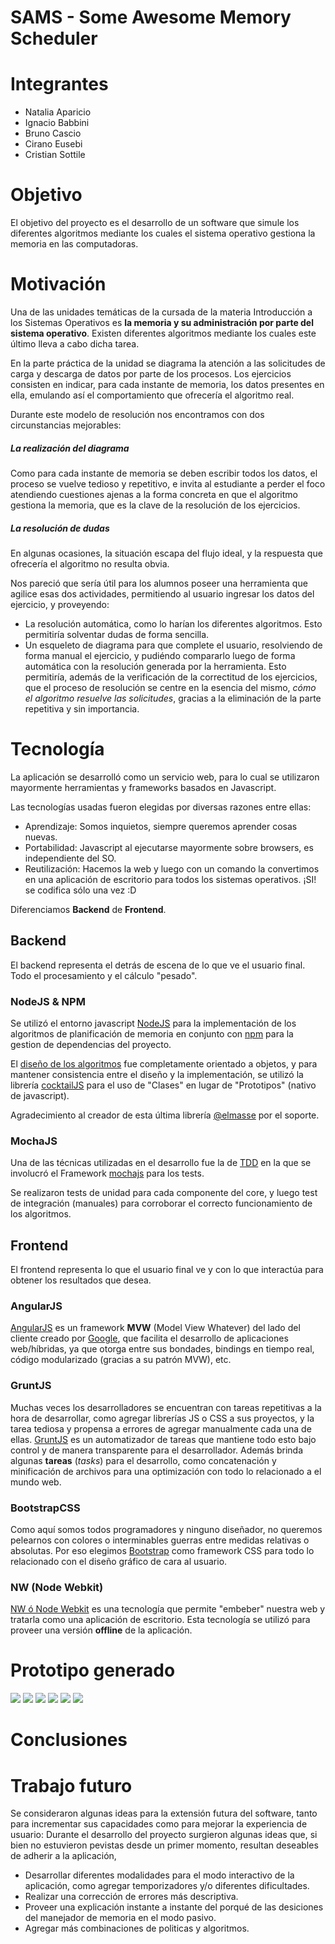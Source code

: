 # SAMS - Some Awesome Memory Scheduler

# Integrantes
* Natalia Aparicio
* Ignacio Babbini
* Bruno Cascio
* Cirano Eusebi
* Cristian Sottile

# Objetivo
El objetivo del proyecto es el desarrollo de un software que simule los diferentes algoritmos mediante los cuales el sistema operativo gestiona la memoria en las computadoras.

# Motivación
Una de las unidades temáticas de la cursada de la materia Introducción a los Sistemas Operativos es **la memoria y su administración por parte del sistema operativo**. Existen diferentes algoritmos mediante los cuales este último lleva a cabo dicha tarea.

En la parte práctica de la unidad se diagrama la atención a las solicitudes de carga y descarga de datos por parte de los procesos. Los ejercicios consisten en indicar, para cada instante de memoria, los datos presentes en ella, emulando así el comportamiento que ofrecería el algoritmo real.

Durante este modelo de resolución nos encontramos con dos circunstancias mejorables: 

##### La realización del diagrama
Como para cada instante de memoria se deben escribir todos los datos, el proceso se vuelve tedioso y repetitivo, e invita al estudiante a perder el foco atendiendo cuestiones ajenas a la forma concreta en que el algoritmo gestiona la memoria, que es la clave de la resolución de los ejercicios.

##### La resolución de dudas
En algunas ocasiones, la situación escapa del flujo ideal, y la respuesta que ofrecería el algoritmo no resulta obvia.

Nos pareció que sería útil para los alumnos poseer una herramienta que agilice esas dos actividades, permitiendo al usuario ingresar los datos del ejercicio, y proveyendo:

* La resolución automática, como lo harían los diferentes algoritmos. Esto permitiría solventar dudas de forma sencilla.
* Un esqueleto de diagrama para que complete el usuario, resolviendo de forma manual el ejercicio, y pudiéndo compararlo luego de forma automática con la resolución generada por la herramienta. Esto permitiría, además de la verificación de la correctitud de los ejercicios, que el proceso de resolución se centre en la esencia del mismo, *cómo el algoritmo resuelve las solicitudes*, gracias a la eliminación de la parte repetitiva y sin importancia.

# Tecnología
La aplicación se desarrolló como un servicio web, para lo cual se utilizaron mayormente herramientas y frameworks basados en Javascript.

Las tecnologías usadas fueron elegidas por diversas razones entre ellas:

- Aprendizaje: Somos inquietos, siempre queremos aprender cosas nuevas.
- Portabilidad: Javascript al ejecutarse mayormente sobre browsers, es independiente del SO.
- Reutilización: Hacemos la web y luego con un comando la convertimos en una aplicación de escritorio para todos los sistemas operativos. ¡SI! se codifica sólo una vez :D
	 
Diferenciamos **Backend** de **Frontend**.

## Backend

El backend representa el detrás de escena de lo que ve el usuario final. Todo el procesamiento y el cálculo "pesado".

### NodeJS & NPM

Se utilizó el entorno javascript [NodeJS](https://nodejs.org) para la implementación de los algoritmos de planificación de memoria en conjunto con [npm](https://www.npmjs.com/) para la gestion de dependencias del proyecto.

El [diseño de los algoritmos](https://github.com/samsteam/sams-core/blob/master/docs/wiki/home.md#class-diagram) fue completamente orientado a objetos, y para mantener consistencia entre el diseño y la implementación, se utilizó la librería [cocktailJS](http://cocktailjs.github.io/) para el uso de "Clases" en lugar de "Prototipos" (nativo de javascript).

Agradecimiento al creador de esta última librería [@elmasse](https://github.com/elmasse) por el soporte.

### MochaJS

Una de las técnicas utilizadas en el desarrollo fue la de [TDD](https://en.wikipedia.org/wiki/Test-driven_development) en la que se involucró el Framework [mochajs](https://mochajs.org) para los tests.

Se realizaron tests de unidad para cada componente del core, y luego test de integración (manuales) para corroborar el correcto funcionamiento de los algoritmos.

## Frontend

El frontend representa lo que el usuario final ve y con lo que interactúa para obtener los resultados que desea.

### AngularJS

[AngularJS](https://angularjs.org/) es un framework **MVW** (Model View Whatever) del lado del cliente creado por [Google](https://google.com), que facilita el desarrollo de aplicaciones web/híbridas, ya que otorga entre sus bondades, bindings en tiempo real, código modularizado (gracias a su patrón MVW), etc.

### GruntJS

Muchas veces los desarrolladores se encuentran con tareas repetitivas a la hora de desarrollar, como agregar librerías JS o CSS a sus proyectos, y la tarea tediosa y propensa a errores de agregar manualmente cada una de ellas.
[GruntJS](http://gruntjs.com/) es un automatizador de tareas que mantiene todo esto bajo control y de manera transparente para el desarrollador. Además brinda algunas **tareas** (*tasks*) para el desarrollo, como concatenación y minificación de archivos para una optimización con todo lo relacionado a el mundo web.

### BootstrapCSS

Como aquí somos todos programadores y ninguno diseñador, no queremos pelearnos con colores o interminables guerras entre medidas relativas o absolutas. Por eso elegimos [Bootstrap](http://getbootstrap.com/) como framework CSS para todo lo relacionado con el diseño gráfico de cara al usuario.

### NW (Node Webkit)

[NW ó Node Webkit](http://nwjs.io/) es una tecnología que permite "embeber" nuestra web y tratarla como una aplicación de escritorio.
Esta tecnología se utilizó para proveer una versión **offline** de la aplicación.


# Prototipo generado
![](./images/home.png)
![](./images/requirements_1.png)
![](./images/requirements_2.png)
![](./images/requirements_3.png)
![](./images/policies.png)
![](./images/resolution.png)

# Conclusiones

# Trabajo futuro
Se consideraron algunas ideas para la extensión futura del software, tanto para incrementar sus capacidades como para mejorar la experiencia de usuario:
Durante el desarrollo del proyecto surgieron algunas ideas que, si bien no estuvieron pevistas desde un primer momento, resultan deseables de adherir a la aplicación, 

* Desarrollar diferentes modalidades para el modo interactivo de la aplicación, como agregar temporizadores y/o diferentes dificultades.
* Realizar una corrección de errores más descriptiva.
* Proveer una explicación instante a instante del porqué de las desiciones del manejador de memoria en el modo pasivo.
* Agregar más combinaciones de politicas y algoritmos.
